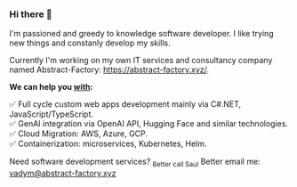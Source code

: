 ### Hi there 👋

I'm passioned and greedy to knowledge software developer. I like trying new things and constanly develop my skills.

Currently I'm working on my own IT services and consultancy company named Abstract-Factory: https://abstract-factory.xyz/.

**We can help you [with](https://abstract-factory.xyz/how-we-work/):**

✅ Full cycle custom web apps development mainly via C#.NET, JavaScript/TypeScript.\
✅ GenAI integration via OpenAI API, Hugging Face and similar technologies.\
✅ Cloud Migration: AWS, Azure, GCP.\
✅ Containerization: microservices, Kubernetes, Helm.

Need software development services? <sub>Better call Saul</sub> Better email me:
vadym@abstract-factory.xyz



<!--
**vadym-scythia/vadym-scythia** is a ✨ _special_ ✨ repository because its `README.md` (this file) appears on your GitHub profile.

Here are some ideas to get you started:

- 🔭 I’m currently working on ...
- 🌱 I’m currently learning ...
- 👯 I’m looking to collaborate on ...
- 🤔 I’m looking for help with ...
- 💬 Ask me about ...
- 📫 How to reach me: ...
- 😄 Pronouns: ...
- ⚡ Fun fact: ...
-->
